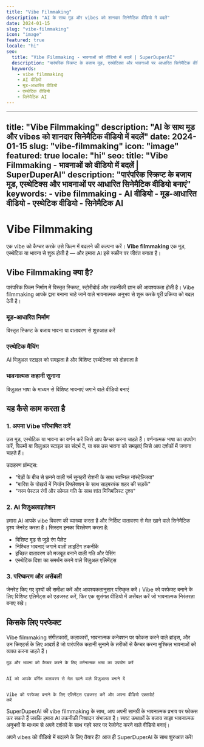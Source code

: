 ```yaml
---
title: "Vibe Filmmaking"
description: "AI के साथ मूड और vibes को शानदार सिनेमैटिक वीडियो में बदलें"
date: 2024-01-15
slug: "vibe-filmmaking"
icon: "image"
featured: true
locale: "hi"
seo:
  title: "Vibe Filmmaking - भावनाओं को वीडियो में बदलें | SuperDuperAI"
  description: "पारंपरिक स्क्रिप्ट के बजाय मूड, एस्थेटिक्स और भावनाओं पर आधारित सिनेमैटिक वीडियो बनाएं"
  keywords:
    - vibe filmmaking
    - AI वीडियो
    - मूड-आधारित वीडियो
    - एस्थेटिक वीडियो
    - सिनेमैटिक AI
---
```


---
title: "Vibe Filmmaking"
description: "AI के साथ मूड और vibes को शानदार सिनेमैटिक वीडियो में बदलें"
date: 2024-01-15
slug: "vibe-filmmaking"
icon: "image"
featured: true
locale: "hi"
seo:
  title: "Vibe Filmmaking - भावनाओं को वीडियो में बदलें | SuperDuperAI"
  description: "पारंपरिक स्क्रिप्ट के बजाय मूड, एस्थेटिक्स और भावनाओं पर आधारित सिनेमैटिक वीडियो बनाएं"
  keywords:
    - vibe filmmaking
    - AI वीडियो
    - मूड-आधारित वीडियो
    - एस्थेटिक वीडियो
    - सिनेमैटिक AI
---

# Vibe Filmmaking

एक vibe को कैप्चर करके उसे फिल्म में बदलने की कल्पना करें। **Vibe filmmaking** एक मूड, एस्थेटिक या भावना से शुरू होती है — और हमारा AI इसे स्क्रीन पर जीवंत बनाता है।

## Vibe Filmmaking क्या है?

पारंपरिक फिल्म निर्माण में विस्तृत स्क्रिप्ट, स्टोरीबोर्ड और तकनीकी ज्ञान की आवश्यकता होती है। Vibe filmmaking आपके द्वारा बनाना चाहे जाने वाले भावनात्मक अनुभव से शुरू करके पूरी प्रक्रिया को बदल देती है।

### मूड-आधारित निर्माण

विस्तृत स्क्रिप्ट के बजाय भावना या वातावरण से शुरुआत करें

  ### एस्थेटिक मैचिंग

AI विज़ुअल स्टाइल को समझता है और विशिष्ट एस्थेटिक्स को दोहराता है

  ### भावनात्मक कहानी सुनाना

विज़ुअल भाषा के माध्यम से विशिष्ट भावनाएं जगाने वाले वीडियो बनाएं

## यह कैसे काम करता है

### 1. अपना Vibe परिभाषित करें

उस मूड, एस्थेटिक या भावना का वर्णन करें जिसे आप कैप्चर करना चाहते हैं। वर्णनात्मक भाषा का उपयोग करें, फिल्मों या विज़ुअल स्टाइल का संदर्भ दें, या बस उस भावना को समझाएं जिसे आप दर्शकों में जगाना चाहते हैं।

उदाहरण प्रॉम्प्ट्स:

- "पेड़ों के बीच से छनने वाली गर्म सुनहरी रोशनी के साथ स्वप्निल नॉस्टेल्जिया"
- "बारिश के पोखरों में नियॉन रिफ्लेक्शन के साथ साइबरपंक शहर की सड़कें"
- "नरम पेस्टल रंगों और कोमल गति के साथ शांत मिनिमलिस्ट दृश्य"

### 2. AI विज़ुअलाइज़ेशन

हमारा AI आपके vibe विवरण की व्याख्या करता है और निर्दिष्ट वातावरण से मेल खाने वाले सिनेमैटिक दृश्य जेनरेट करता है। सिस्टम इनका विश्लेषण करता है:

- विशिष्ट मूड से जुड़े रंग पैलेट
- निश्चित भावनाएं जगाने वाली लाइटिंग तकनीकें
- इच्छित वातावरण को मजबूत बनाने वाली गति और पेसिंग
- एस्थेटिक दिशा का समर्थन करने वाले विज़ुअल एलिमेंट्स

### 3. परिष्करण और असेंबली

जेनरेट किए गए दृश्यों की समीक्षा करें और आवश्यकतानुसार परिष्कृत करें। Vibe को परफेक्ट बनाने के लिए विशिष्ट एलिमेंट्स को एडजस्ट करें, फिर एक सुसंगत वीडियो में असेंबल करें जो भावनात्मक निरंतरता बनाए रखे।

## किसके लिए परफेक्ट

Vibe filmmaking संगीतकारों, कलाकारों, भावनात्मक कनेक्शन पर फोकस करने वाले ब्रांड्स, और उन क्रिएटर्स के लिए आदर्श है जो पारंपरिक कहानी सुनाने के तरीकों से कैप्चर करना मुश्किल भावनाओं को व्यक्त करना चाहते हैं।

  
    मूड और भावना को कैप्चर करने के लिए वर्णनात्मक भाषा का उपयोग करें
  
  
    AI को आपके वर्णित वातावरण से मेल खाने वाले विज़ुअल्स बनाने दें
  
  
    Vibe को परफेक्ट बनाने के लिए एलिमेंट्स एडजस्ट करें और अपना वीडियो एक्सपोर्ट
    करें
  

SuperDuperAI की vibe filmmaking के साथ, आप अपनी सामग्री के भावनात्मक प्रभाव पर फोकस कर सकते हैं जबकि हमारा AI तकनीकी निष्पादन संभालता है। स्पष्ट कथाओं के बजाय साझा भावनात्मक अनुभवों के माध्यम से अपने दर्शकों के साथ गहरे स्तर पर रेज़ोनेट करने वाले वीडियो बनाएं।

  अपने vibes को वीडियो में बदलने के लिए तैयार हैं? आज ही SuperDuperAI के साथ
  शुरुआत करें!

